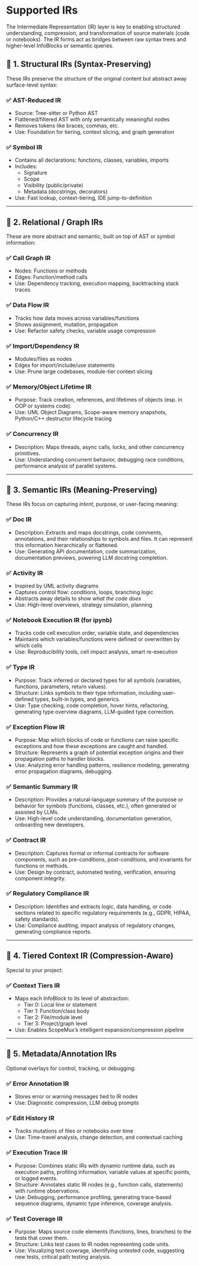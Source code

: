 # Supported IRs

The Intermediate Representation (IR) layer is key to enabling structured understanding, compression, and transformation of source materials (code or notebooks). The IR forms act as bridges between raw syntax trees and higher-level InfoBlocks or semantic queries.

## 🔹 1. **Structural IRs (Syntax-Preserving)**

These IRs preserve the structure of the original content but abstract away surface-level syntax:

### ✅ **AST-Reduced IR**

* Source: Tree-sitter or Python AST
* Flattened/filtered AST with only semantically meaningful nodes
* Removes tokens like braces, commas, etc.
* Use: Foundation for tiering, context slicing, and graph generation

### ✅ **Symbol IR**

* Contains all declarations: functions, classes, variables, imports
* Includes:
  * Signature
  * Scope
  * Visibility (public/private)
  * Metadata (docstrings, decorators)
* Use: Fast lookup, context-tiering, IDE jump-to-definition

***

## 🔹 2. **Relational / Graph IRs**

These are more abstract and semantic, built on top of AST or symbol information:

### ✅ **Call Graph IR**

* Nodes: Functions or methods
* Edges: Function/method calls
* Use: Dependency tracking, execution mapping, backtracking stack traces

### ✅ **Data Flow IR**

* Tracks how data moves across variables/functions
* Shows assignment, mutation, propagation
* Use: Refactor safety checks, variable usage compression

### ✅ **Import/Dependency IR**

* Modules/files as nodes
* Edges for import/include/use statements
* Use: Prune large codebases, module-tier context slicing

### ✅ **Memory/Object Lifetime IR**

* Purpose: Track creation, references, and lifetimes of objects (esp. in OOP or systems code).
* Use: UML Object Diagrams, Scope-aware memory snapshots, Python/C++ destructor lifecycle tracing

### ✅ **Concurrency IR**

* Description: Maps threads, async calls, locks, and other concurrency primitives.
* Use: Understanding concurrent behavior, debugging race conditions, performance analysis of parallel systems.

***

## 🔹 3. **Semantic IRs (Meaning-Preserving)**

These IRs focus on capturing *intent*, purpose, or user-facing meaning:

### ✅ **Doc IR**

* Description: Extracts and maps docstrings, code comments, annotations, and their relationships to symbols and files. It can represent this information hierarchically or flattened.
* Use: Generating API documentation, code summarization, documentation previews, powering LLM docstring completion.

### ✅ **Activity IR**

* Inspired by UML activity diagrams
* Captures control flow: conditions, loops, branching logic
* Abstracts away details to show *what the code does*
* Use: High-level overviews, strategy simulation, planning

### ✅ **Notebook Execution IR (for ipynb)**

* Tracks code cell execution order, variable state, and dependencies
* Maintains which variables/functions were defined or overwritten by which cells
* Use: Reproducibility tools, cell impact analysis, smart re-execution

### ✅ **Type IR**

* Purpose: Track inferred or declared types for all symbols (variables, functions, parameters, return values).
* Structure: Links symbols to their type information, including user-defined types, built-in types, and generics.
* Use: Type checking, code completion, hover hints, refactoring, generating type overview diagrams, LLM-guided type correction.

### ✅ **Exception Flow IR**

* Purpose: Map which blocks of code or functions can raise specific exceptions and how these exceptions are caught and handled.
* Structure: Represents a graph of potential exception origins and their propagation paths to handler blocks.
* Use: Analyzing error handling patterns, resilience modeling, generating error propagation diagrams, debugging.

### ✅ **Semantic Summary IR**

* Description: Provides a natural-language summary of the purpose or behavior for symbols (functions, classes, etc.), often generated or assisted by LLMs.
* Use: High-level code understanding, documentation generation, onboarding new developers.

### ✅ **Contract IR**

* Description: Captures formal or informal contracts for software components, such as pre-conditions, post-conditions, and invariants for functions or methods.
* Use: Design by contract, automated testing, verification, ensuring component integrity.

### ✅ **Regulatory Compliance IR**

* Description: Identifies and extracts logic, data handling, or code sections related to specific regulatory requirements (e.g., GDPR, HIPAA, safety standards).
* Use: Compliance auditing, impact analysis of regulatory changes, generating compliance reports.

***

## 🔹 4. **Tiered Context IR (Compression-Aware)**

Special to your project:

### ✅ **Context Tiers IR**

* Maps each InfoBlock to its level of abstraction:
  * Tier 0: Local line or statement
  * Tier 1: Function/class body
  * Tier 2: File/module level
  * Tier 3: Project/graph level
* Use: Enables ScopeMux’s intelligent expansion/compression pipeline

***

## 🔹 5. **Metadata/Annotation IRs**

Optional overlays for control, tracking, or debugging:

### ✅ **Error Annotation IR**

* Stores error or warning messages tied to IR nodes
* Use: Diagnostic compression, LLM debug prompts

### ✅ **Edit History IR**

* Tracks mutations of files or notebooks over time
* Use: Time-travel analysis, change detection, and contextual caching

### ✅ **Execution Trace IR**

* Purpose: Combines static IRs with dynamic runtime data, such as execution paths, profiling information, variable values at specific points, or logged events.
* Structure: Annotates static IR nodes (e.g., function calls, statements) with runtime observations.
* Use: Debugging, performance profiling, generating trace-based sequence diagrams, dynamic type inference, coverage analysis.

### ✅ **Test Coverage IR**

* Purpose: Maps source code elements (functions, lines, branches) to the tests that cover them.
* Structure: Links test cases to IR nodes representing code units.
* Use: Visualizing test coverage, identifying untested code, suggesting new tests, critical path testing analysis.
